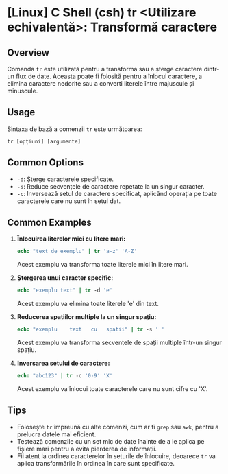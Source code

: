 # [Linux] C Shell (csh) tr <Utilizare echivalentă>: Transformă caractere

## Overview
Comanda `tr` este utilizată pentru a transforma sau a șterge caractere dintr-un flux de date. Aceasta poate fi folosită pentru a înlocui caractere, a elimina caractere nedorite sau a converti literele între majuscule și minuscule.

## Usage
Sintaxa de bază a comenzii `tr` este următoarea:
```
tr [opțiuni] [argumente]
```

## Common Options
- `-d`: Șterge caracterele specificate.
- `-s`: Reduce secvențele de caractere repetate la un singur caracter.
- `-c`: Inversează setul de caractere specificat, aplicând operația pe toate caracterele care nu sunt în setul dat.

## Common Examples
1. **Înlocuirea literelor mici cu litere mari:**
   ```csh
   echo "text de exemplu" | tr 'a-z' 'A-Z'
   ```
   Acest exemplu va transforma toate literele mici în litere mari.

2. **Ștergerea unui caracter specific:**
   ```csh
   echo "exemplu text" | tr -d 'e'
   ```
   Acest exemplu va elimina toate literele 'e' din text.

3. **Reducerea spațiilor multiple la un singur spațiu:**
   ```csh
   echo "exemplu    text   cu   spatii" | tr -s ' '
   ```
   Acest exemplu va transforma secvențele de spații multiple într-un singur spațiu.

4. **Inversarea setului de caractere:**
   ```csh
   echo "abc123" | tr -c '0-9' 'X'
   ```
   Acest exemplu va înlocui toate caracterele care nu sunt cifre cu 'X'.

## Tips
- Folosește `tr` împreună cu alte comenzi, cum ar fi `grep` sau `awk`, pentru a prelucra datele mai eficient.
- Testează comenzile cu un set mic de date înainte de a le aplica pe fișiere mari pentru a evita pierderea de informații.
- Fii atent la ordinea caracterelor în seturile de înlocuire, deoarece `tr` va aplica transformările în ordinea în care sunt specificate.